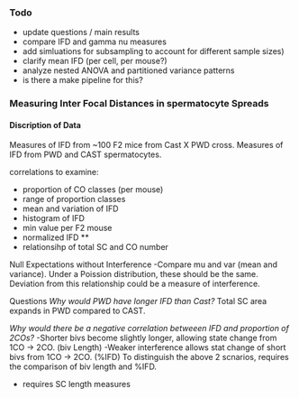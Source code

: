 ### Todo

- update questions / main results
- compare IFD and gamma nu measures
- add simluations for subsampling to account for different sample sizes)
- clarify mean IFD (per cell, per mouse?)
- analyze nested ANOVA and partitioned variance patterns
- is there a make pipeline for this?

### Measuring Inter Focal Distances in spermatocyte Spreads


#### Discription of Data
Measures of IFD from ~100 F2 mice from Cast X PWD cross.
Measures of IFD from PWD and CAST spermatocytes.

correlations to examine:
- proportion of CO classes (per mouse) 
- range of proportion classes
- mean and variation of IFD
- histogram of IFD
- min value per F2 mouse
- normalized IFD **
- relationsihp of total SC and CO number

Null Expectations without Interference
-Compare mu and var (mean and variance). Under a Poission distribution, these should be the same. Deviation from this relationship could be a measure of interference. 

Questions
*Why would PWD have longer IFD than Cast?*
Total SC area expands in PWD compared to CAST. 

*Why would there be a negative correlation betweeen IFD and proportion of 2COs?* 
-Shorter bivs become slightly longer, allowing state change from 1CO -> 2CO. (biv Length)
-Weaker interference allows stat change of short bivs from 1CO -> 2CO. (%IFD)
To distinguish the above 2 scnarios, requires the comparison of biv length and %IFD. 

* requires SC length measures
